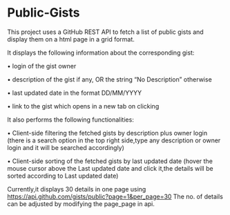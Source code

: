 # Public-Gists
This project uses a  GitHub REST API to fetch a list of public gists and display them on a html page in a grid format.

It displays the following information about the corresponding gist:

• login of the gist owner

• description of the gist if any, OR the string “No Description” otherwise

• last updated date in the format DD/MM/YYYY

• link to the gist which opens in a new tab on clicking

It also performs the following functionalities:

• Client-side filtering the fetched gists by description plus owner login
(there is a search option in the top right side,type any description or owner login and it will be searched accordingly)

• Client-side sorting of the fetched gists by last updated date
(hover the mouse cursor above the Last updated date and click it,the details will be sorted according to Last updated date)

Currently,it displays 30 details in one page using https://api.github.com/gists/public?page=1&per_page=30
The no. of details can be adjusted by modifying the page_page in api. 

